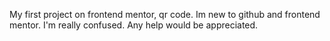 My first project on frontend mentor, qr code. Im new to github and frontend mentor. I'm really confused. Any help would be appreciated.
